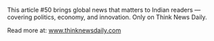 This article #50 brings global news that matters to Indian readers — covering politics, economy, and innovation. Only on Think News Daily.

Read more at: www.thinknewsdaily.com